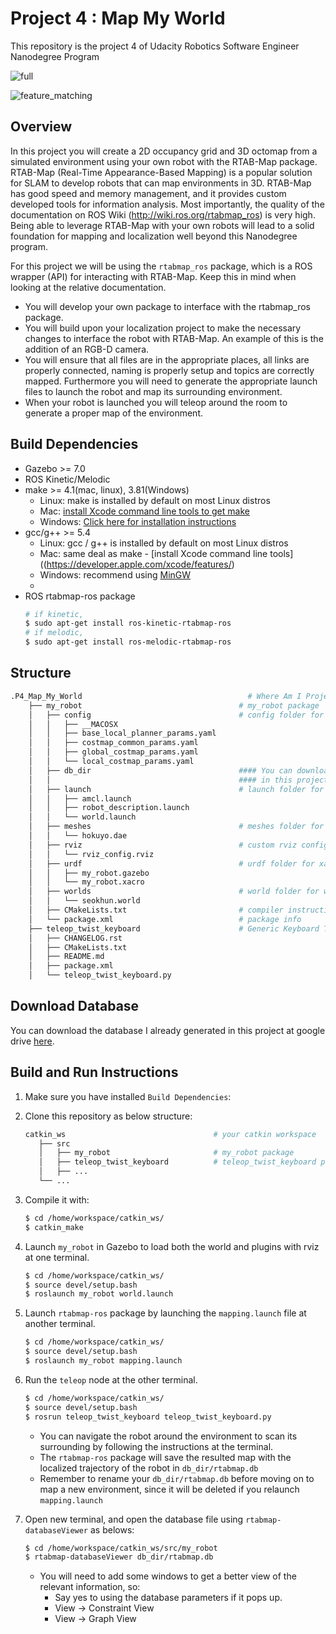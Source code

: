 # Project 4 : Map My World
This repository is the project 4 of Udacity Robotics Software Engineer Nanodegree Program

![full](https://user-images.githubusercontent.com/73100569/141305682-ec32555f-17bb-4ece-b730-4f471ca0b594.png)

![feature_matching](https://user-images.githubusercontent.com/73100569/141305674-6acab41a-945c-48f3-a153-bbddcf3ecffb.png)

## Overview

In this project you will create a 2D occupancy grid and 3D octomap from a simulated environment using your own robot with the RTAB-Map package.  
RTAB-Map (Real-Time Appearance-Based Mapping) is a popular solution for SLAM to develop robots that can map environments in 3D. RTAB-Map has good speed and memory management, and it provides custom developed tools for information analysis. Most importantly, the quality of the documentation on ROS Wiki (http://wiki.ros.org/rtabmap_ros) is very high. Being able to leverage RTAB-Map with your own robots will lead to a solid foundation for mapping and localization well beyond this Nanodegree program.  

For this project we will be using the `rtabmap_ros` package, which is a ROS wrapper (API) for interacting with RTAB-Map. Keep this in mind when looking at the relative documentation.  
* You will develop your own package to interface with the rtabmap_ros package.  
* You will build upon your localization project to make the necessary changes to interface the robot with RTAB-Map. An example of this is the addition of an RGB-D camera.  
* You will ensure that all files are in the appropriate places, all links are properly connected, naming is properly setup and topics are correctly mapped. Furthermore you will need to generate the appropriate launch files to launch the robot and map its surrounding environment.  
* When your robot is launched you will teleop around the room to generate a proper map of the environment.  

## Build Dependencies  
* Gazebo >= 7.0  
* ROS Kinetic/Melodic  
* make >= 4.1(mac, linux), 3.81(Windows)
  * Linux: make is installed by default on most Linux distros
  * Mac: [install Xcode command line tools to get make](https://developer.apple.com/xcode/features/)
  * Windows: [Click here for installation instructions](http://gnuwin32.sourceforge.net/packages/make.htm)
* gcc/g++ >= 5.4
  * Linux: gcc / g++ is installed by default on most Linux distros
  * Mac: same deal as make - [install Xcode command line tools]((https://developer.apple.com/xcode/features/)
  * Windows: recommend using [MinGW](http://www.mingw.org/)
  * 
* ROS rtabmap-ros package  
   ```bash
   # if kinetic,
   $ sudo apt-get install ros-kinetic-rtabmap-ros
   # if melodic,
   $ sudo apt-get install ros-melodic-rtabmap-ros
   ```

## Structure
```bash
.P4_Map_My_World                                     # Where Am I Project
    ├── my_robot                                   # my_robot package                  
    │   ├── config                                 # config folder for configuration files of move_base package
    │   │   ├── __MACOSX
    │   │   ├── base_local_planner_params.yaml
    │   │   ├── costmap_common_params.yaml
    │   │   ├── global_costmap_params.yaml
    │   │   └── local_costmap_params.yaml 
    │   ├── db_dir                                 #### You can download the database I already generated 
    │   │                                          #### in this project at google drive(see below). 
    │   ├── launch                                 # launch folder for launch files   
    │   │   ├── amcl.launch
    │   │   ├── robot_description.launch
    │   │   └── world.launch
    │   ├── meshes                                 # meshes folder for sensors
    │   │   └── hokuyo.dae
    │   ├── rviz                                   # custom rviz configuration files
    │   │   └── rviz_config.rviz
    │   ├── urdf                                   # urdf folder for xarco files
    │   │   ├── my_robot.gazebo
    │   │   └── my_robot.xacro
    │   ├── worlds                                 # world folder for world files
    │   │   └── seokhun.world
    │   ├── CMakeLists.txt                         # compiler instructions
    │   └── package.xml                            # package info
    ├── teleop_twist_keyboard                      # Generic Keyboard Teleop for ROS
    │   ├── CHANGELOG.rst
    │   ├── CMakeLists.txt
    │   ├── README.md
    │   ├── package.xml
    │   └── teleop_twist_keyboard.py
```

## Download Database
You can download the database I already generated in this project at google drive [here](https://drive.google.com/file/d/1OfzN0tMGXHmWJVkqjovUTaXFkU6kXeJ8/view?usp=sharing).

## Build and Run Instructions
1. Make sure you have installed `Build Dependencies`:
   
2. Clone this repository as below structure:
   ```bash
   catkin_ws                                 # your catkin workspace
      ├── src                         
      │   ├── my_robot                       # my_robot package             
      │   ├── teleop_twist_keyboard          # teleop_twist_keyboard package          
      │   ├── ...     
      └── ...
   ```

3. Compile it with:
   ```bash
   $ cd /home/workspace/catkin_ws/
   $ catkin_make
   ```

4. Launch `my_robot` in Gazebo to load both the world and plugins with rviz at one terminal.
   ```bash
   $ cd /home/workspace/catkin_ws/
   $ source devel/setup.bash
   $ roslaunch my_robot world.launch
   ```

5. Launch `rtabmap-ros` package by launching the `mapping.launch` file at another terminal.
   ```bash
   $ cd /home/workspace/catkin_ws/
   $ source devel/setup.bash
   $ roslaunch my_robot mapping.launch
   ```

6. Run the `teleop` node at the other terminal.
   ```bash
   $ cd /home/workspace/catkin_ws/
   $ source devel/setup.bash
   $ rosrun teleop_twist_keyboard teleop_twist_keyboard.py
   ```
   - You can navigate the robot around the environment to scan its surrounding by following the instructions at the terminal. 
   - The `rtabmap-ros` package will save the resulted map with the localized trajectory of the robot in `db_dir/rtabmap.db`
   - Remember to rename your `db_dir/rtabmap.db` before moving on to map a new environment,  since it will be deleted if you relaunch `mapping.launch`

7. Open new terminal, and open the database file using `rtabmap-databaseViewer` as belows:
   ```bash
   $ cd /home/workspace/catkin_ws/src/my_robot
   $ rtabmap-databaseViewer db_dir/rtabmap.db
   ```
   - You will need to add some windows to get a better view of the relevant information, so:
     - Say yes to using the database parameters if it pops up.
     - View -> Constraint View
     - View -> Graph View
     
